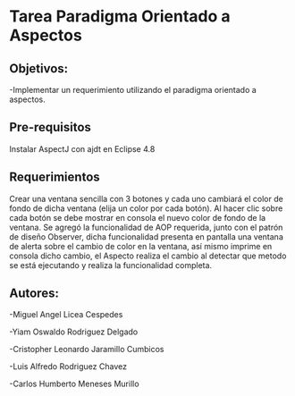 # Tarea Paradigma Orientado a Aspectos

## Objetivos:

-Implementar un requerimiento utilizando el paradigma orientado a aspectos.

## Pre-requisitos
Instalar AspectJ con ajdt en Eclipse 4.8

## Requerimientos
Crear una ventana sencilla con 3 botones y cada uno cambiará el color de fondo de dicha ventana (elija un color por cada botón). Al hacer clic sobre cada botón se debe mostrar en consola el nuevo color de fondo de la ventana.
Se agregó la funcionalidad de AOP requerida, junto con el patrón de diseño Observer, dicha funcionalidad presenta en pantalla una ventana de alerta sobre el cambio de color en la ventana, así mismo imprime en consola dicho cambio, el Aspecto realiza el cambio al detectar que metodo se está ejecutando y realiza la funcionalidad completa.



## Autores:
-Miguel Angel Licea Cespedes

-Yiam Oswaldo Rodriguez Delgado

-Cristopher Leonardo Jaramillo Cumbicos 

-Luis Alfredo Rodriguez Chavez

-Carlos Humberto Meneses Murillo 


